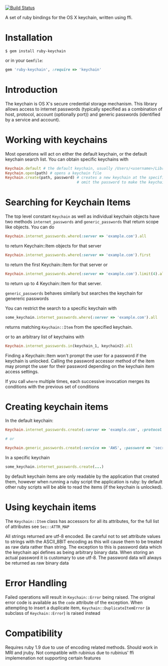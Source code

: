 [![Build Status](https://travis-ci.org/fcheung/keychain.svg?branch=master)](https://travis-ci.org/fcheung/keychain)

A set of ruby bindings for the OS X keychain, written using ffi.

Installation
============

```
$ gem install ruby-keychain
```

or in your `Gemfile`:

```ruby
gem 'ruby-keychain', :require => 'keychain'
```

Introduction
============

The keychain is OS X's secure credential storage mechanism. This library allows access to internet passwords (typically specified as a combination of host, protocol, account (optionally port)) and generic passwords (identified by a service and account).


Working with keychains
==================

Most operations will act on either the default keychain, or the default keychain search list. You can obtain specific keychains with

```ruby
Keychain.default # the default keychain, usually /Users/<username>/Library/Keychains/<username>.keychain
Keychain.open(path) # opens a keychain file
Keychain.create(path, password) # creates a new keychain at the specified path, with the specified password
                                # omit the password to make the keychain prompt the user
```

Searching for Keychain Items
=============================

The top level constant `Keychain` as well as individual keychain objects have two methods `internet_passwords` and `generic_passwords` that return scope like objects. You can do

```ruby
Keychain.internet_passwords.where(:server => 'example.com').all
```

to return Keychain::Item objects for that server

```ruby
Keychain.internet_passwords.where(:server => 'example.com').first
```

to return the first Keychain::Item for that server or

```ruby
Keychain.internet_passwords.where(:server => 'example.com').limit(4).all
```

to return up to 4 Keychain::Item for that server.

`generic_passwords` behaves similarly but searches the keychain for genereric passwords

You can restrict the search to a specific keychain with

```ruby
some_keychain.internet_passwords.where(:server => 'example.com').all
```

returns matching `Keychain::Item` from the specified keychain.

or to an arbitrary list of keychains with

```ruby
Keychain.internet_passwords.in(keychain_1, keychain2).all
```

Finding a Keychain::Item won't prompt the user for a password if the keychain is unlocked. Calling the password accessor method of the item may prompt the user for their password depending on the keychain item access settings.

If you call `where` multiple times, each successive invocation merges its conditions with the previous set of conditions


Creating keychain items
=========================

In the default keychain:

```ruby
Keychain.internet_passwords.create(:server => 'example.com', :protocol => Keychain::Protocols::HTTP, :password => 'secret', :account => 'bob')

# or

Keychain.generic_passwords.create(:service => 'AWS', :password => 'secret', :account => 'bob')
```

In a specific keychain

```ruby
some_keychain.internet_passwords.create(...)
```

by default keychain items are only readable by the application that created them, however when running a ruby script the application is ruby: by default other ruby scripts will be able to read the items (if the keychain is unlocked).

Using keychain items
=====================

The `Keychain::Item` class has accessors for all its attributes, for the full list of attributes see `Sec::ATTR_MAP`

All strings returned are utf-8 encoded. Be careful not to set attribute values to strings with the ASCII_8BIT encoding as this will cause them to be treated as raw data rather than string. The exception to this is password data which the keychain api defines as being arbitrary binary data. When storing an actual password it is customary to use utf-8. The password data will always be returned as raw binary data


Error Handling
==============

Failed operations will result in `Keychain::Error` being raised. The original error code is available as the `code` attribute of the exception. When attempting to insert a duplicate item, `Keychain::DuplicateItemError` (a subclass of `Keychain::Error`) is raised instead


Compatibility
=============
Requires ruby 1.9 due to use of encoding related methods. Should work in MRI and jruby. Not compatible with rubinius due to rubinius' ffi implemenation
not supporting certain features

